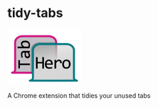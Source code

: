 # tidy-tabs

<img src="./chrome-ext--tab-hero/icon.png" width="33%">

A Chrome extension that tidies your unused tabs

